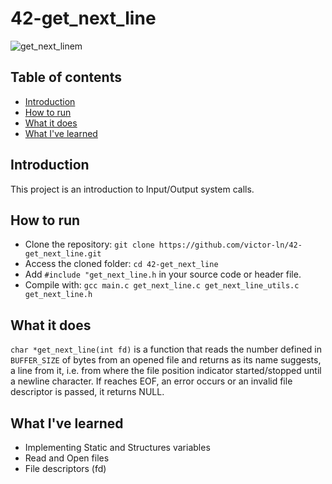 # 42-get_next_line

![get_next_linem](https://user-images.githubusercontent.com/81260589/182126144-78e9af3b-0219-4e79-bdcd-c4b02a9d5937.png)

## Table of contents

- [Introduction](#Introduction)
- [How to run](#How-to-run)
- [What it does](#What-it-does)
- [What I've learned](#What-I've-learned)

## Introduction

This project is an introduction to Input/Output system calls.

## How to run

- Clone the repository:
`git clone https://github.com/victor-ln/42-get_next_line.git`
- Access the cloned folder:
`cd 42-get_next_line`
- Add `#include "get_next_line.h` in your source code or header file.
- Compile with: ``gcc main.c get_next_line.c get_next_line_utils.c get_next_line.h``

## What it does

`char *get_next_line(int fd)` is a function that reads the number defined in `BUFFER_SIZE` of bytes from an opened file and returns as its name suggests, a line from it, i.e. from where the file position indicator started/stopped until a newline character.
If reaches EOF, an error occurs or an invalid file descriptor is passed, it returns NULL.

## What I've learned

- Implementing Static and Structures variables
- Read and Open files
- File descriptors (fd)
